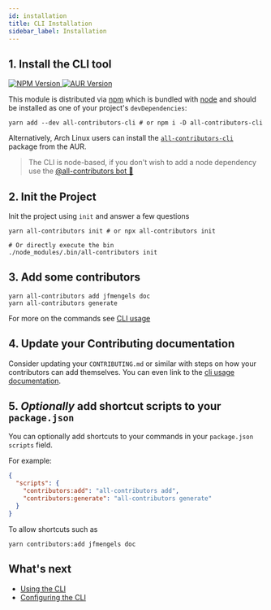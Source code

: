 ```yaml
---
id: installation
title: CLI Installation
sidebar_label: Installation
---
```



## 1. Install the CLI tool
<a href="https://www.npmjs.com/package/all-contributors-cli">
    <img src="https://img.shields.io/npm/v/all-contributors-cli.svg" alt="NPM Version" />
</a>
<a href="https://aur.archlinux.org/packages/all-contributors-cli">
    <img src="https://img.shields.io/aur/version/all-contributors-cli.svg" alt="AUR Version" />
</a>

This module is distributed via [npm](https://www.npmjs.com/) which is bundled with [node](https://nodejs.org/) and
should be installed as one of your project's `devDependencies`:

```console
yarn add --dev all-contributors-cli # or npm i -D all-contributors-cli
```

Alternatively, Arch Linux users can install the [`all-contributors-cli`](https://aur.archlinux.org/packages/all-contributors-cli) package from the AUR.

> The CLI is node-based, if you don't wish to add a node dependency use the [@all-contributors bot 🤖](../bot/overview)


## 2. Init the Project
Init the project using `init` and answer a few questions

```console
yarn all-contributors init # or npx all-contributors init 

# Or directly execute the bin
./node_modules/.bin/all-contributors init
```

## 3. Add some contributors
```console
yarn all-contributors add jfmengels doc
yarn all-contributors generate
```
For more on the commands see [CLI usage](usage)


## 4. Update your Contributing documentation
Consider updating your `CONTRIBUTING.md` or similar with steps on how your contributors can add themselves. You can even link to the [cli usage documentation](usage).


## 5. *Optionally* add shortcut scripts to your `package.json`
You can optionally add shortcuts to your commands in your `package.json` `scripts` field.

For example:
```json
{
  "scripts": {
    "contributors:add": "all-contributors add",
    "contributors:generate": "all-contributors generate"
  }
}
```

To allow shortcuts such as
```console
yarn contributors:add jfmengels doc
```


## What's next
- [Using the CLI](usage)
- [Configuring the CLI](configuration)

